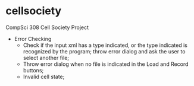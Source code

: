 # cellsociety

CompSci 308 Cell Society Project

* Error Checking
	* Check if the input xml has a type indicated, or the type indicated is recognized by the program; throw error dialog and ask the user to select another file;
	* Throw error dialog when no file is indicated in the Load and Record buttons;
	* Invalid cell state;